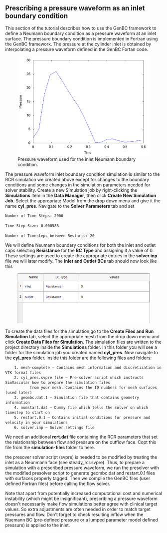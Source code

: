 ## Prescribing a pressure waveform as an inlet boundary condition 

This section of the tutorial describes how to use the GenBC framework to define a Neumann boundary condition as a pressure 
waveform at an inlet surface. The pressure boundary condition is implemented in Fortran using the GenBC framework. The pressure 
at the cylinder inlet is obtained by interpolating a pressure waveform defined in the GenBC Fortan code.

<figure>
  <img class="svImg svImgMd" src="documentation/genbc/imgs/waveform.png">
  <figcaption class="svCaption" >Pressure waveform used for the inlet Neumann boundary condition.</figcaption>
</figure>

The pressure waveform inlet boundary condition simulation is similar to the RCR simulation we created above except
for changes to the boundary conditions and some changes in the simulation parameters needed for solver stability. Create a new 
Simulation job by right-clicking the **Simulations** item in the **Data Manager**, then click **Create New Simulation Job**. 
Select the appropriate Model from the drop down menu and give it the name **cyl_pres**. Navigate to the **Solver Parameters** tab and 
set 

    Number of Time Steps: 2000 

    Time Step Size: 0.000588 

    Number of Timesteps between Restarts: 20 


We will define Neumann boundary conditions for both the inlet and outlet caps selecting **Resistance** for the **BC Type** and assigning it 
a value of 0. These settings are used to create the appropriate entries in the **solver.inp** file we will later modify. The **Inlet and 
Outlet BCs** tab should now look like this

<figure>
  <img class="svImg svImgMd" src="documentation/genbc/imgs/pres_inlet_and_outlet_bcs.png">
</figure>


To create the data files for the simulation go to the **Create Files and Run Simulation** tab, select the appropriate mesh from
the drop down menu and click **Create Data Files for Simulation**. The simulation files are written to the project directory inside
the **Simulations** folder. In this folder you will see a folder for the simulation job you created named **cyl_pres**. Now navigate
to the **cyl_pres** folder. Inside this folder are the following files and folders:

        1. mesh-complete – Contains mesh information and discretization in VTK format files
        2. cyl_pres.svpre file – Pre-solver script which instructs SimVascular how to prepare the simulation files
               from your mesh. Contains the ID numbers for mesh surfaces (used later)
        3. geombc.dat.1 – Simulation file that contains geometry information
        4. numstart.dat – Dummy file which tells the solver on which timestep to start on
        5. restart.0.1 – Contains initial conditions for pressure and velocity in your simulations
        6. solver.inp – Solver settings file

We need an additional **rcrt.dat** file containing the RCR parameters that set the relationship between flow and pressure on 
the outflow face. Copt this file from the **simulation-files** folder to here. 


the presover solver script (svpre) is needed to be modified by treating the inlet as a Neunmann face (see steady_rcr.svpre). Thus, to prepare a simulation with a prescribed pressure waveform, we run the presolver with the modified presolver script to generate geombc.dat and restart.0.1 files with surfaces properly tagged. Then we complie the GenBC files (user defined Fortran files) before calling the flow solver.

Note that apart from potentially increased computational cost and numerical instability (which might be insignificant), prescribing a pressure waveform doesn't necessarily make flow simulations better agree with clinical target values. So extra adjustments are often needed in order to match target pressures and flow. Don't forget to check resulting inflow when the Nuemann BC (pre-defined pressure or a lumped parameter model defined pressure) is applied to the inlet.

